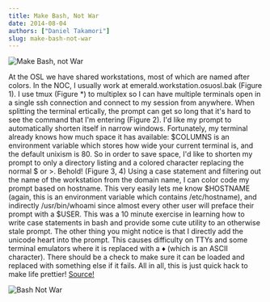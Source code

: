```yaml
---
title: Make Bash, Not War
date: 2014-08-04
authors: ["Daniel Takamori"]
slug: make-bash-not-war
---
```


![Make Bash, not War](/images/makebash.jpg#blog)

At the OSL we have shared workstations, most of which are named after colors. In
the NOC, I usually work at emerald.workstation.osuosl.bak (Figure 1). I use tmux
(Figure \*) to multiplex so I can have multiple terminals open in a single ssh
connection and connect to my session from anywhere. When splitting the terminal
ertically, the prompt can get so long that it's hard to see the command that I'm
entering (Figure 2). I'd like my prompt to automatically shorten itself in
narrow windows. Fortunately, my terminal already knows how much space it has
available: $COLUMNS is an environment variable which stores how wide your
current terminal is, and the default unixism is 80. So in order to save space,
I'd like to shorten my prompt to only a directory listing and a colored
character replacing the normal $ or >. Behold! (Figure 3, 4) Using a case
statement and filtering out the name of the workstation from the domain name, I
can color code my prompt based on hostname. This very easily lets me know
$HOSTNAME (again, this is an environment variable which contains /etc/hostname),
and indirectly /usr/bin/whoami since almost every other user will preface their
prompt with a $USER. This was a 10 minute exercise in learning how to write case
statements in bash and provide some cute utility to an otherwise stale prompt.
The other thing you might notice is that I directly add the unicode heart into
the prompt. This causes difficulty on TTYs and some terminal emulators where it
is replaced with a ♦ (which is an ASCII character). There should be a check to
make sure it can be loaded and replaced with something else if it fails. All in
all, this is just quick hack to make life prettier! [Source!](https://gist.github.com/dspt/113418b78abebab76d97)

![Bash Not War](/images/bashnotwarscreen.png#center)
